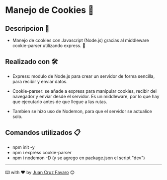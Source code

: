 # Manejo de Cookies :cookie:

## Descripcion 🚀

- Manejo de cookies con Javascript (Node.js) gracias al middleware cookie-parser utilizando express. :cookie:

## Realizado con 🛠️

- Express: modulo de Node.js para crear un servidor de forma sencilla, para recibir y enviar datos.

- Cookie-parser: se añade a express para manipular cookies, recibir del navegador y enviar desde el servidor. Es un middleware, por lo que hay que ejecutarlo antes de que llegue a las rutas.

- Tambien se hizo uso de Nodemon, para que el servidor se actualice solo.

## Comandos utilizados 📋

- npm init -y
- npm i express cookie-parser
- npm i nodemon -D (y se agrego en package.json el script "dev")

---
⌨️ with ❤️ by [Juan Cruz Favaro](https://github.com/JCFavaro) 😊
